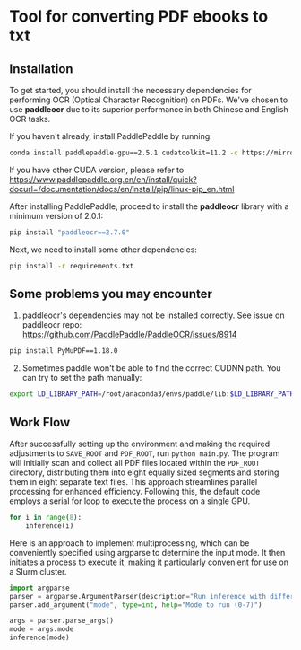 # Tool for converting PDF ebooks to txt
## Installation
To get started,  you should install the necessary dependencies for performing OCR (Optical Character Recognition) on PDFs. We've chosen to use **paddleocr** due to its superior performance in both Chinese and English OCR tasks.

If you haven't already, install PaddlePaddle by running:

```bash
conda install paddlepaddle-gpu==2.5.1 cudatoolkit=11.2 -c https://mirrors.tuna.tsinghua.edu.cn/anaconda/cloud/Paddle/ -c conda-forge
```
If you have other CUDA version, please refer to https://www.paddlepaddle.org.cn/en/install/quick?docurl=/documentation/docs/en/install/pip/linux-pip_en.html

After installing PaddlePaddle, proceed to install the **paddleocr** library with a minimum version of 2.0.1:

```bash
pip install "paddleocr==2.7.0"
```

Next, we need to install some other dependencies:

```bash
pip install -r requirements.txt
```

## Some problems you may encounter
1. paddleocr's dependencies may not be installed correctly. See issue on paddleocr repo: https://github.com/PaddlePaddle/PaddleOCR/issues/8914
```bash
pip install PyMuPDF==1.18.0
```

2. Sometimes paddle won't be able to find the correct CUDNN path. You can try to set the path manually:
```bash 
export LD_LIBRARY_PATH=/root/anaconda3/envs/paddle/lib:$LD_LIBRARY_PATH
```

## Work Flow
After successfully setting up the environment and making the required adjustments to `SAVE_ROOT` and `PDF_ROOT`, run `python main.py`. The program will initially scan and collect all PDF files located within the `PDF_ROOT` directory, distributing them into eight equally sized segments and storing them in eight separate text files. This approach streamlines parallel processing for enhanced efficiency. Following this, the default code employs a serial for loop to execute the process on a single GPU.
```python
for i in range(8):
    inference(i)
```

Here is an approach to implement multiprocessing, which can be conveniently specified using argparse to determine the input mode. It then initiates a process to execute it, making it particularly convenient for use on a Slurm cluster.
```python
import argparse
parser = argparse.ArgumentParser(description="Run inference with different modes")
parser.add_argument("mode", type=int, help="Mode to run (0-7)")

args = parser.parse_args()
mode = args.mode
inference(mode)
```